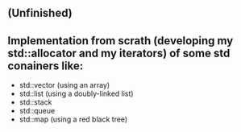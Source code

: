 ## (Unfinished)
## Implementation from scrath (developing my std::allocator and my iterators) of some std conainers like:
- std::vector (using an array)
- std::list (using a doubly-linked list)
- std::stack
- std::queue
- std::map (using a red black tree)
